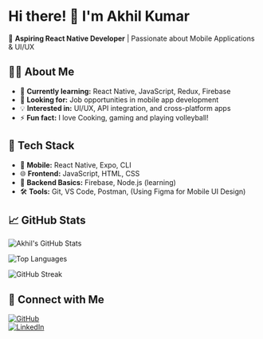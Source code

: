 # Hi there! 👋 I'm Akhil Kumar  
🚀 **Aspiring React Native Developer** | Passionate about Mobile Applications & UI/UX  

## 👨‍💻 About Me  
- 🌱 **Currently learning:** React Native, JavaScript, Redux, Firebase  
- 🎯 **Looking for:**  Job opportunities in mobile app development  
- 💡 **Interested in:** UI/UX, API integration, and cross-platform apps  
- ⚡ **Fun fact:** I love Cooking, gaming and playing volleyball!  

## 🔧 Tech Stack  
- 📱 **Mobile:** React Native, Expo, CLI  
- 🌐 **Frontend:** JavaScript, HTML, CSS  
- 🔗 **Backend Basics:** Firebase, Node.js (learning)  
- 🛠 **Tools:** Git, VS Code, Postman, (Using Figma for Mobile UI Design)

## 📈 GitHub Stats  
![Akhil's GitHub Stats](https://github-readme-stats.vercel.app/api?username=akhil-git-code&show_icons=true&theme=radical)

![Top Languages](https://github-readme-stats.vercel.app/api/top-langs/?username=akhil-git-code&layout=compact&theme=dark) 

![GitHub Streak](https://github-readme-streak-stats.herokuapp.com/?user=akhil-git-code&theme=radical)

## 🔗 Connect with Me  
[![GitHub](https://img.shields.io/badge/GitHub-000?style=for-the-badge&logo=github)](https://github.com/akhil-git-code)  
[![LinkedIn](https://img.shields.io/badge/LinkedIn-0077B5?style=for-the-badge&logo=linkedin)](https://www.linkedin.com/in/akhil-kumar-8808b41a3)
